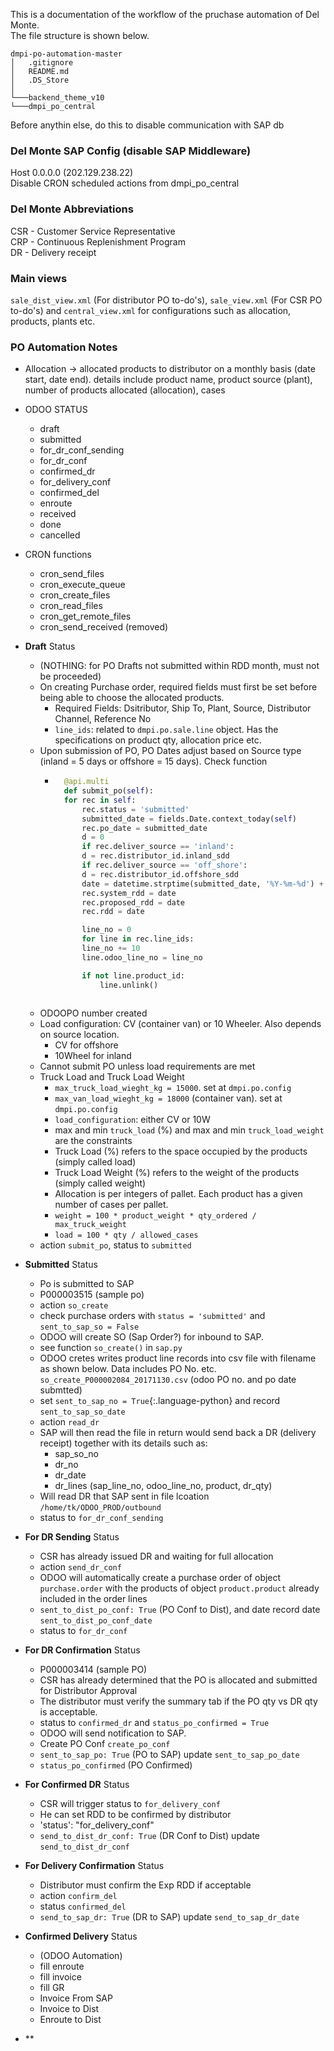 This is a documentation of the workflow of the pruchase automation of Del Monte.  
The file structure is shown below.  
```
dmpi-po-automation-master
│   .gitignore
│   README.md
│   .DS_Store
│
└───backend_theme_v10  
└───dmpi_po_central
```
Before anythin else, do this to disable communication with SAP db
### Del Monte SAP Config (disable SAP Middleware)
Host 0.0.0.0 (202.129.238.22)  
Disable CRON scheduled actions from dmpi_po_central  

### Del Monte Abbreviations
CSR - Customer Service Representative  
CRP - Continuous Replenishment Program  
DR - Delivery receipt


### Main views
`sale_dist_view.xml` (For distributor PO to-do's), `sale_view.xml` (For CSR PO to-do's) and `central_view.xml` for configurations such as allocation, products, plants etc.  

### PO Automation Notes
- Allocation -> allocated products to distributor on a monthly basis (date start, date end). details include product name, product source (plant), number of products allocated (allocation), cases

- ODOO STATUS
	- draft
	- submitted
	- for_dr_conf_sending
	- for_dr_conf
	- confirmed_dr
	- for_delivery_conf
	- confirmed_del
	- enroute
	- received
	- done
	- cancelled
	
- CRON functions
	- cron_send_files
	- cron_execute_queue
	- cron_create_files
	- cron_read_files
	- cron_get_remote_files
	- cron_send_received (removed)

- **Draft** Status
	- (NOTHING: for PO Drafts not submitted within RDD month, must not be proceeded)
	- On creating Purchase order, required fields must first be set before being able to choose the allocated products.
		- Required Fields: Dsitributor, Ship To, Plant, Source, Distributor Channel, Reference No
		- `line_ids`: related to `dmpi.po.sale.line` object. Has the specifications on product qty, allocation price etc. 
	- Upon submission of PO, PO Dates adjust based on Source type (inland = 5 days or offshore = 15 days). Check function
		- ```python
		    @api.multi
		    def submit_po(self):
			for rec in self:
			    rec.status = 'submitted'
			    submitted_date = fields.Date.context_today(self)
			    rec.po_date = submitted_date
			    d = 0
			    if rec.deliver_source == 'inland':
				d = rec.distributor_id.inland_sdd
			    if rec.deliver_source == 'off_shore':
				d = rec.distributor_id.offshore_sdd
			    date = datetime.strptime(submitted_date, '%Y-%m-%d') + timedelta(days=d)
			    rec.system_rdd = date
			    rec.proposed_rdd = date
			    rec.rdd = date

			    line_no = 0
			    for line in rec.line_ids:
				line_no += 10
				line.odoo_line_no = line_no

				if not line.product_id:
				    line.unlink()
		```
	- ODOOPO number created
	- Load configuration: CV (container van) or 10 Wheeler. Also depends on source location. 
		- CV for offshore
		- 10Wheel for inland
	- Cannot submit PO unless load requirements are met
	- Truck Load and Truck Load Weight
		- `max_truck_load_wieght_kg = 15000`. set at `dmpi.po.config`
		- `max_van_load_wieght_kg = 18000` (container van). set at `dmpi.po.config`
		- `load_configuration`: either CV or 10W
		- max and min `truck_load` (%) and max and min `truck_load_weight` are the constraints
		- Truck Load (%) refers to the space occupied by the products (simply called load)
		- Truck Load Weight (%) refers to the weight of the products (simply called weight)
		- Allocation is per integers of pallet. Each product has a given number of cases per pallet.
		- `weight = 100 * product_weight * qty_ordered / max_truck_weight`
		- `load = 100 * qty / allowed_cases`
	- action `submit_po`, status to `submitted`
	
- **Submitted** Status
	-  Po is submitted to SAP
	- P000003515 (sample po)
	- action `so_create`
	- check purchase orders with `status = 'submitted'` and `sent_to_sap_so = False`
	- ODOO will create SO (Sap Order?) for inbound to SAP.
	- see function `so_create()` in `sap.py`
	- ODOO cretes writes product line records into csv file with filename as shown below. Data includes PO No. etc.  `so_create_P000002084_20171130.csv` (odoo PO no. and po date submtted)
	- set `sent_to_sap_no = True`{:.language-python} and record `sent_to_sap_so_date`
 	- action `read_dr`
	- SAP will then read the file in return would send back a DR (delivery receipt) together with its details such as:
		- sap_so_no
		- dr_no
		- dr_date
		- dr_lines (sap_line_no, odoo_line_no, product, dr_qty)
	- Will read DR that SAP sent in file lcoation `/home/tk/ODOO_PROD/outbound`
	- status to `for_dr_conf_sending`
	
- **For DR Sending** Status
	- CSR has already issued DR and waiting for full allocation
	- action `send_dr_conf`
	- ODOO will automatically create a purchase order of object `purchase.order` with the products of object `product.product` already included in the order lines
	- `sent_to_dist_po_conf: True` (PO Conf to Dist), and date record date `sent_to_dist_po_conf_date`
	- status to `for_dr_conf` 

- **For DR Confirmation** Status
	- P000003414 (sample PO)
	- CSR has already determined that the PO is allocated and submitted for Distributor Approval
	- The distributor must verify the summary tab if the PO qty vs DR qty is acceptable.
	- status to `confirmed_dr` and `status_po_confirmed = True`
	- ODOO will send notification to SAP.
	- Create PO Conf `create_po_conf`
	- `sent_to_sap_po: True` (PO to SAP) update `sent_to_sap_po_date`
	- `status_po_confirmed` (PO Confirmed)
	
- **For Confirmed DR** Status
	- CSR will trigger status to `for_delivery_conf`
	- He can set RDD to be confirmed by distributor
	- 'status': "for_delivery_conf"
	- `send_to_dist_dr_conf: True` (DR Conf to Dist) update `send_to_dist_dr_conf`

- **For Delivery Confirmation** Status
	- Distributor must confirm the Exp RDD if acceptable
	- action `confirm_del`
	- status `confirmed_del`
	- `send_to_sap_dr: True` (DR to SAP) update `send_to_sap_dr_date`

- **Confirmed Delivery** Status
	- (ODOO Automation)
	- fill enroute
	- fill invoice
	- fill GR
	- Invoice From SAP
	- Invoice to Dist
	- Enroute to Dist

	
- **
